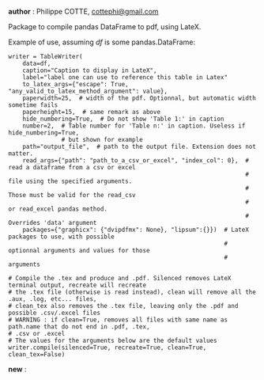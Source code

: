 **author** : Philippe COTTE, cottephi@gmail.com

Package to compile pandas DataFrame to pdf, using LateX.

Example of use, assuming *df* is some pandas.DataFrame:

    writer = TableWriter(
        data=df,
        caption="Caption to display in LateX",
        label="label one can use to reference this table in Latex"
        to_latex_args={"escape": True, "any_valid_to_latex_method_argument": value},
        paperwidth=25,  # width of the pdf. Optionnal, but automatic width sometime fails
        paperheight=15,  # same remark as above
        hide_numbering=True,  # Do not show 'Table 1:' in caption
        number=2,  # Table number for 'Table n:' in caption. Useless if hide_numbering=True,
                   # but shown for example
        path="output_file",  # path to the output file. Extension does not matter.
        read_args={"path": "path_to_a_csv_or_excel", "index_col": 0},  # read a dataframe from a csv or excel
                                                                       # file using the specified arguments. 
                                                                       # Those must be valid for the read_csv 
                                                                       # or read_excel pandas method.
                                                                       # Overrides 'data' argument
        packages={"graphicx": {"dvipdfmx": None}, "lipsum":{}})  # LateX packages to use, with possible
                                                                 # optionnal arguments and values for those
                                                                 # arguments

    # Compile the .tex and produce and .pdf. Silenced removes LateX terminal output, recreate will recreate
    # the .tex file (otherwise is read instead), clean will remove all the .aux, .log, etc... files,
    # clean_tex also removes the .tex file, leaving only the .pdf and possible .csv/.excel files
    # WARNING : if clean=True, removes all files with same name as path.name that do not end in .pdf, .tex,
    # .csv or .excel
    # The values for the arguments below are the default values
    writer.compile(silenced=True, recreate=True, clean=True, clean_tex=False)

**new** : 
